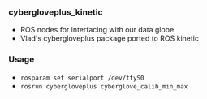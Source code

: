 ### cybergloveplus_kinetic
- ROS nodes for interfacing with our data globe
- Vlad's cybergloveplus package ported to ROS kinetic

### Usage
- `rosparam set serialport /dev/ttyS0`
- `rosrun cybergloveplus cyberglove_calib_min_max`
